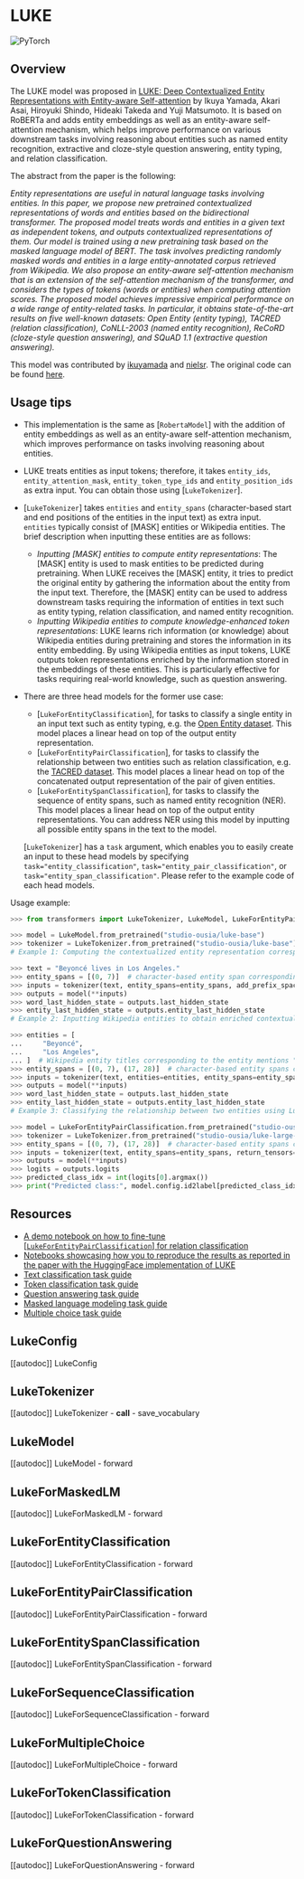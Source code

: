 <!--Copyright 2021 The HuggingFace Team. All rights reserved.

Licensed under the Apache License, Version 2.0 (the "License"); you may not use this file except in compliance with
the License. You may obtain a copy of the License at

http://www.apache.org/licenses/LICENSE-2.0

Unless required by applicable law or agreed to in writing, software distributed under the License is distributed on
an "AS IS" BASIS, WITHOUT WARRANTIES OR CONDITIONS OF ANY KIND, either express or implied. See the License for the
specific language governing permissions and limitations under the License.

⚠️ Note that this file is in Markdown but contain specific syntax for our doc-builder (similar to MDX) that may not be
rendered properly in your Markdown viewer.

-->

# LUKE

<div class="flex flex-wrap space-x-1">
<img alt="PyTorch" src="https://img.shields.io/badge/PyTorch-DE3412?style=flat&logo=pytorch&logoColor=white">
</div>

## Overview

The LUKE model was proposed in [LUKE: Deep Contextualized Entity Representations with Entity-aware Self-attention](https://arxiv.org/abs/2010.01057) by Ikuya Yamada, Akari Asai, Hiroyuki Shindo, Hideaki Takeda and Yuji Matsumoto.
It is based on RoBERTa and adds entity embeddings as well as an entity-aware self-attention mechanism, which helps
improve performance on various downstream tasks involving reasoning about entities such as named entity recognition,
extractive and cloze-style question answering, entity typing, and relation classification.

The abstract from the paper is the following:

*Entity representations are useful in natural language tasks involving entities. In this paper, we propose new
pretrained contextualized representations of words and entities based on the bidirectional transformer. The proposed
model treats words and entities in a given text as independent tokens, and outputs contextualized representations of
them. Our model is trained using a new pretraining task based on the masked language model of BERT. The task involves
predicting randomly masked words and entities in a large entity-annotated corpus retrieved from Wikipedia. We also
propose an entity-aware self-attention mechanism that is an extension of the self-attention mechanism of the
transformer, and considers the types of tokens (words or entities) when computing attention scores. The proposed model
achieves impressive empirical performance on a wide range of entity-related tasks. In particular, it obtains
state-of-the-art results on five well-known datasets: Open Entity (entity typing), TACRED (relation classification),
CoNLL-2003 (named entity recognition), ReCoRD (cloze-style question answering), and SQuAD 1.1 (extractive question
answering).*

This model was contributed by [ikuyamada](https://huggingface.co/ikuyamada) and [nielsr](https://huggingface.co/nielsr). The original code can be found [here](https://github.com/studio-ousia/luke).

## Usage tips

- This implementation is the same as [`RobertaModel`] with the addition of entity embeddings as well
  as an entity-aware self-attention mechanism, which improves performance on tasks involving reasoning about entities.
- LUKE treats entities as input tokens; therefore, it takes `entity_ids`, `entity_attention_mask`,
  `entity_token_type_ids` and `entity_position_ids` as extra input. You can obtain those using
  [`LukeTokenizer`].
- [`LukeTokenizer`] takes `entities` and `entity_spans` (character-based start and end
  positions of the entities in the input text) as extra input. `entities` typically consist of [MASK] entities or
  Wikipedia entities. The brief description when inputting these entities are as follows:

  - *Inputting [MASK] entities to compute entity representations*: The [MASK] entity is used to mask entities to be
    predicted during pretraining. When LUKE receives the [MASK] entity, it tries to predict the original entity by
    gathering the information about the entity from the input text. Therefore, the [MASK] entity can be used to address
    downstream tasks requiring the information of entities in text such as entity typing, relation classification, and
    named entity recognition.
  - *Inputting Wikipedia entities to compute knowledge-enhanced token representations*: LUKE learns rich information
    (or knowledge) about Wikipedia entities during pretraining and stores the information in its entity embedding. By
    using Wikipedia entities as input tokens, LUKE outputs token representations enriched by the information stored in
    the embeddings of these entities. This is particularly effective for tasks requiring real-world knowledge, such as
    question answering.

- There are three head models for the former use case:

  - [`LukeForEntityClassification`], for tasks to classify a single entity in an input text such as
    entity typing, e.g. the [Open Entity dataset](https://www.cs.utexas.edu/~eunsol/html_pages/open_entity.html).
    This model places a linear head on top of the output entity representation.
  - [`LukeForEntityPairClassification`], for tasks to classify the relationship between two entities
    such as relation classification, e.g. the [TACRED dataset](https://nlp.stanford.edu/projects/tacred/). This
    model places a linear head on top of the concatenated output representation of the pair of given entities.
  - [`LukeForEntitySpanClassification`], for tasks to classify the sequence of entity spans, such as
    named entity recognition (NER). This model places a linear head on top of the output entity representations. You
    can address NER using this model by inputting all possible entity spans in the text to the model.

  [`LukeTokenizer`] has a `task` argument, which enables you to easily create an input to these
  head models by specifying `task="entity_classification"`, `task="entity_pair_classification"`, or
  `task="entity_span_classification"`. Please refer to the example code of each head models.

Usage example:

```python
>>> from transformers import LukeTokenizer, LukeModel, LukeForEntityPairClassification

>>> model = LukeModel.from_pretrained("studio-ousia/luke-base")
>>> tokenizer = LukeTokenizer.from_pretrained("studio-ousia/luke-base")
# Example 1: Computing the contextualized entity representation corresponding to the entity mention "Beyoncé"

>>> text = "Beyoncé lives in Los Angeles."
>>> entity_spans = [(0, 7)]  # character-based entity span corresponding to "Beyoncé"
>>> inputs = tokenizer(text, entity_spans=entity_spans, add_prefix_space=True, return_tensors="pt")
>>> outputs = model(**inputs)
>>> word_last_hidden_state = outputs.last_hidden_state
>>> entity_last_hidden_state = outputs.entity_last_hidden_state
# Example 2: Inputting Wikipedia entities to obtain enriched contextualized representations

>>> entities = [
...     "Beyoncé",
...     "Los Angeles",
... ]  # Wikipedia entity titles corresponding to the entity mentions "Beyoncé" and "Los Angeles"
>>> entity_spans = [(0, 7), (17, 28)]  # character-based entity spans corresponding to "Beyoncé" and "Los Angeles"
>>> inputs = tokenizer(text, entities=entities, entity_spans=entity_spans, add_prefix_space=True, return_tensors="pt")
>>> outputs = model(**inputs)
>>> word_last_hidden_state = outputs.last_hidden_state
>>> entity_last_hidden_state = outputs.entity_last_hidden_state
# Example 3: Classifying the relationship between two entities using LukeForEntityPairClassification head model

>>> model = LukeForEntityPairClassification.from_pretrained("studio-ousia/luke-large-finetuned-tacred")
>>> tokenizer = LukeTokenizer.from_pretrained("studio-ousia/luke-large-finetuned-tacred")
>>> entity_spans = [(0, 7), (17, 28)]  # character-based entity spans corresponding to "Beyoncé" and "Los Angeles"
>>> inputs = tokenizer(text, entity_spans=entity_spans, return_tensors="pt")
>>> outputs = model(**inputs)
>>> logits = outputs.logits
>>> predicted_class_idx = int(logits[0].argmax())
>>> print("Predicted class:", model.config.id2label[predicted_class_idx])
```

## Resources

- [A demo notebook on how to fine-tune [`LukeForEntityPairClassification`] for relation classification](https://github.com/NielsRogge/Transformers-Tutorials/tree/master/LUKE)
- [Notebooks showcasing how you to reproduce the results as reported in the paper with the HuggingFace implementation of LUKE](https://github.com/studio-ousia/luke/tree/master/notebooks)
- [Text classification task guide](../tasks/sequence_classification)
- [Token classification task guide](../tasks/token_classification)
- [Question answering task guide](../tasks/question_answering)
- [Masked language modeling task guide](../tasks/masked_language_modeling)
- [Multiple choice task guide](../tasks/multiple_choice)

## LukeConfig

[[autodoc]] LukeConfig

## LukeTokenizer

[[autodoc]] LukeTokenizer
    - __call__
    - save_vocabulary

## LukeModel

[[autodoc]] LukeModel
    - forward

## LukeForMaskedLM

[[autodoc]] LukeForMaskedLM
    - forward

## LukeForEntityClassification

[[autodoc]] LukeForEntityClassification
    - forward

## LukeForEntityPairClassification

[[autodoc]] LukeForEntityPairClassification
    - forward

## LukeForEntitySpanClassification

[[autodoc]] LukeForEntitySpanClassification
    - forward

## LukeForSequenceClassification

[[autodoc]] LukeForSequenceClassification
    - forward

## LukeForMultipleChoice

[[autodoc]] LukeForMultipleChoice
    - forward

## LukeForTokenClassification

[[autodoc]] LukeForTokenClassification
    - forward

## LukeForQuestionAnswering

[[autodoc]] LukeForQuestionAnswering
    - forward
